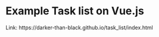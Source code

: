 <h1>Example Task list on Vue.js</h1>

<p>Link: https://darker-than-black.github.io/task_list/index.html</p>
